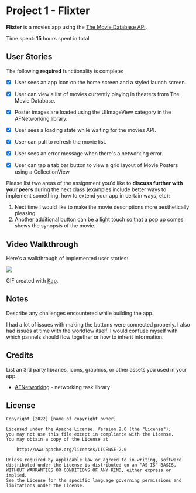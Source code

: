 # Project 1 - Flixter

**Flixter** is a movies app using the [The Movie Database API](http://docs.themoviedb.apiary.io/#).

Time spent: **15** hours spent in total

## User Stories

The following **required** functionality is complete:

- [X] User sees an app icon on the home screen and a styled launch screen.
- [X] User can view a list of movies currently playing in theaters from The Movie Database.
- [X] Poster images are loaded using the UIImageView category in the AFNetworking library.
- [X] User sees a loading state while waiting for the movies API.
- [X] User can pull to refresh the movie list.
- [X] User sees an error message when there's a networking error.
- [X] User can tap a tab bar button to view a grid layout of Movie Posters using a CollectionView.


Please list two areas of the assignment you'd like to **discuss further with your peers** during the next class (examples include better ways to implement something, how to extend your app in certain ways, etc):

1. Next time I would like to make the movie descriptions more aesthetically pleasing. 
2. Another additional button can be a light touch so that a pop up comes shows the synopsis of the movie. 

## Video Walkthrough

Here's a walkthrough of implemented user stories:

![](https://i.imgur.com/O9ikM6X.gif)

GIF created with [Kap](https://getkap.co/).

## Notes

Describe any challenges encountered while building the app.

I had a lot of issues with making the buttons were connected properly. I also had issues at time with the workflow itself. I would confuse myself with which pannels should flow together or how to inherit information.

## Credits

List an 3rd party libraries, icons, graphics, or other assets you used in your app.

- [AFNetworking](https://github.com/AFNetworking/AFNetworking) - networking task library

## License

    Copyright [2022] [name of copyright owner]

    Licensed under the Apache License, Version 2.0 (the "License");
    you may not use this file except in compliance with the License.
    You may obtain a copy of the License at

        http://www.apache.org/licenses/LICENSE-2.0

    Unless required by applicable law or agreed to in writing, software
    distributed under the License is distributed on an "AS IS" BASIS,
    WITHOUT WARRANTIES OR CONDITIONS OF ANY KIND, either express or implied.
    See the License for the specific language governing permissions and
    limitations under the License.
